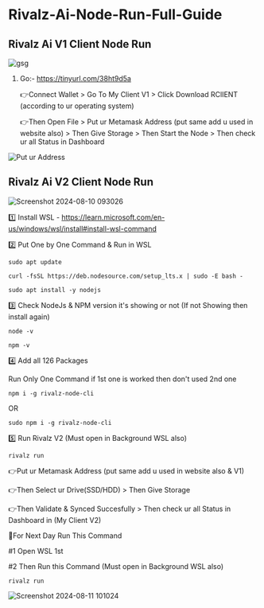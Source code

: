 # Rivalz-Ai-Node-Run-Full-Guide

## Rivalz Ai V1 Client Node Run

![gsg](https://github.com/user-attachments/assets/d2cb8005-b0f4-4dec-bd62-dc8169f86035)

1. Go:- https://tinyurl.com/38ht9d5a

   👉Connect Wallet > Go To My Client V1 > Click Download RClIENT (according to ur operating system)
   
   👉Then Open File > Put ur Metamask Address (put same add u used in website also) > Then Give Storage > Then Start the Node > Then check ur all Status in Dashboard

 ![Put ur Address](https://github.com/user-attachments/assets/b58dd6eb-3874-47fa-9e23-b9edf1eecfb6)

## Rivalz Ai V2 Client Node Run

![Screenshot 2024-08-10 093026](https://github.com/user-attachments/assets/706a548e-3dc3-4427-bbe5-7087a84f3d9f)

1️⃣ Install WSL - https://learn.microsoft.com/en-us/windows/wsl/install#install-wsl-command

2️⃣ Put One by One Command & Run in WSL
```
sudo apt update
```
```
curl -fsSL https://deb.nodesource.com/setup_lts.x | sudo -E bash -
```
```
sudo apt install -y nodejs
```

3️⃣ Check NodeJs & NPM version it's showing or not (If not Showing then install again)
```
node -v
```
```
npm -v
```

4️⃣ Add all 126 Packages

Run Only One Command if 1st one is worked then don't used 2nd one
```
npm i -g rivalz-node-cli
```
OR
```
sudo npm i -g rivalz-node-cli
```

5️⃣ Run Rivalz V2 (Must open in Background WSL also)
```
rivalz run
```
👉Put ur Metamask Address (put same add u used in website also & V1) 

👉Then Select ur Drive(SSD/HDD) > Then Give Storage 

👉Then Validate & Synced Succesfully > Then check ur all Status in Dashboard in (My Client V2)

🔶For Next Day Run This Command

#1 Open WSL 1st

#2 Then Run this Command (Must open in Background WSL also)
```
rivalz run
```
![Screenshot 2024-08-11 101024](https://github.com/user-attachments/assets/86d0e2bd-1c99-4e71-88aa-7a5135768ac1)




